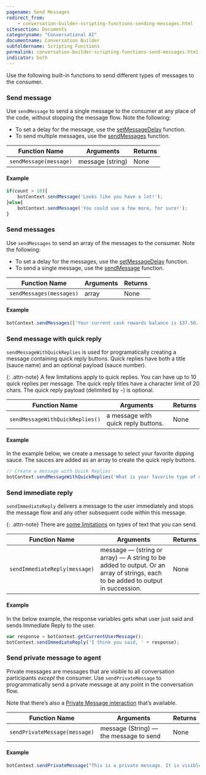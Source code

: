 ```yaml
---
pagename: Send Messages
redirect_from:
    - conversation-builder-scripting-functions-sending-messages.html
sitesection: Documents
categoryname: "Conversational AI"
documentname: Conversation Builder
subfoldername: Scripting Functions
permalink: conversation-builder-scripting-functions-send-messages.html
indicator: both
---
```


Use the following built-in functions to send different types of messages to the consumer.

### Send message

Use `sendMessage` to send a single message to the consumer at any place of the code, without stopping the message flow. Note the following:

* To set a delay for the message, use the [setMessageDelay](conversation-builder-scripting-functions-manage-conversation-flow.html#set-message-delay-value) function.
* To send multiple messages, use the [sendMessages](conversation-builder-scripting-functions-send-messages.html#send-messages) function.

| Function Name | Arguments | Returns |
| --- | --- | --- |
| `sendMessage(message)` | message (string) | None |

#### Example

```javascript
if(count > 10){
    botContext.sendMessage('Looks like you have a lot!');
}else{
    botContext.sendMessage('You could use a few more, for sure!');
}
```

### Send messages

Use `sendMessages` to send an array of the messages to the consumer. Note the following:

* To set a delay for the messages, use the [setMessageDelay](conversation-builder-scripting-functions-manage-conversation-flow.html#set-message-delay-value) function.
* To send a single message, use the [sendMessage](conversation-builder-scripting-functions-send-messages.html#send-message) function.

| Function Name | Arguments | Returns |
| --- | --- | --- |
| `sendMessages(messages)` | array | None |

#### Example
```javascript
botContext.sendMessages(['Your current cash rewards balance is $37.50.' , 'If you had been using our AcmeBank Exclusive Cash Rewards Card your current rewards balance would have been $103.50.']);
```

### Send message with quick reply

`sendMessageWithQuickReplies` is used for programatically creating a message containing quick reply buttons. Quick replies have both a title (sauce name) and an optional payload (sauce number).

{: .attn-note}
A few limitations apply to quick replies. You can have up to 10 quick replies per message. The quick reply titles have a character limit of 20 chars. The quick reply payload (delimited by `~`) is optional.

| Function Name | Arguments | Returns |
| --- | --- | --- |
| `sendMessageWithQuickReplies()` | a message with quick reply buttons. | None |

#### Example

In the example below, we create a message to select your favorite dipping sauce. The sauces are added as an array to create the quick reply buttons.

```javascript
// Create a message with Quick Replies
botContext.sendMessageWithQuickReplies('What is your favorite type of dipping sauce?', ['Ranch~sauce01','Honey Mustard~sauce02','BBQ~sauce03','Hot~sauce04']);
```

### Send immediate reply

`sendImmediateReply` delivers a message to the user immediately and stops the message flow and any other subsequent code within this message.

{: .attn-note}
There are [some limitations](conversation-builder-conversation-builder-interactions.html#limitations) on types of text that you can send.

| Function Name | Arguments | Returns |
| --- | --- | --- |
| `sendImmediateReply(message)` | message — (string or array) — A string to be added to output. Or an array of strings, each to be added to output in succession. | None |

#### Example

In the below example, the response variables gets what user just said and sends Immediate Reply to the user.

```javascript
var response = botContext.getCurrentUserMessage();
botContext.sendImmediateReply('I think you said, ' + response);
```

### Send private message to agent

Private messages are messages that are visible to all conversation participants *except* the consumer. Use `sendPrivateMessage` to programmatically send a private message at any point in the conversation flow.

Note that there’s also a [Private Message interaction](conversation-builder-interactions-statements.html#private-message) that’s available.

| Function Name | Arguments | Returns |
| --- | --- | --- |
| `sendPrivateMessage(message)` | message (String) — the message to send | None |

#### Example

```javascript
botContext.sendPrivateMessage("This is a private message. It is visible to all the conversation participants excluding consumer.");
```